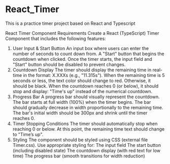 # React_Timer
This is a practice timer project based on React and Typescript

React Timer Component Requirements
Create a React (TypeScript) Timer Component that includes the following features:

1. User Input & Start Button
An input box where users can enter the number of seconds to count down from.
A "Start" button that begins the countdown when clicked.
Once the timer starts, the input field and "Start" button should be disabled to prevent changes.
2. Countdown Display
The timer should display the remaining time in real-time in the format:
X.XXXs (e.g., "11.315s").
When the remaining time is 5 seconds or less, the text color should change to red. Otherwise, it should be black.
When the countdown reaches 0 (or below), it should stop and display:
"Time's up" instead of the numerical countdown.
3. Progress Bar
A progress bar should visually represent the countdown.
The bar starts at full width (100%) when the timer begins.
The bar should gradually decrease in width proportionally to the remaining time.
The bar's initial width should be 300px and shrink until the timer reaches 0.
4. Timer Stopping Conditions
The timer should automatically stop when reaching 0 or below.
At this point, the remaining time text should change to "Time’s up".
5. Styling
The component should be styled using CSS (external file Timer.css).
Use appropriate styling for:
The input field
The start button (including disabled state)
The countdown display (with red text for low time)
The progress bar (smooth transitions for width reduction)
